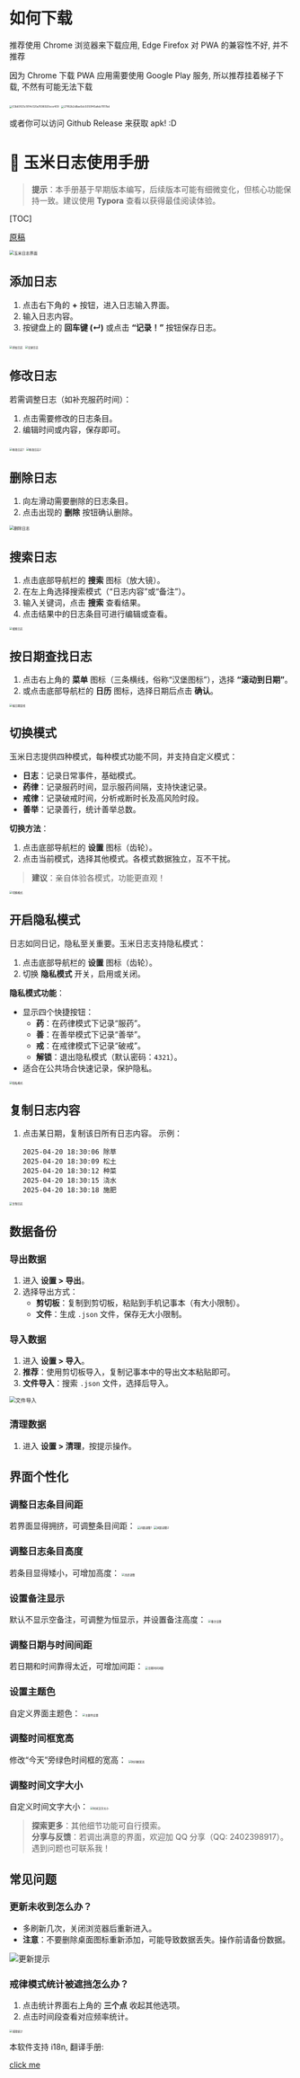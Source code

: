 # 如何下载

推荐使用 Chrome 浏览器来下载应用, Edge Firefox 对 PWA 的兼容性不好, 并不推荐

因为 Chrome 下载 PWA 应用需要使用 Google Play 服务, 所以推荐挂着梯子下载, 不然有可能无法下载



<img src="./img/README_zh/03b60f25c1814c120a7696920ece409.jpg" alt="03b60f25c1814c120a7696920ece409" style="zoom:33%;" />

<img src="./img/README_zh/27f82b2d8ae5dc5050f45afeb7917bd.jpg" alt="27f82b2d8ae5dc5050f45afeb7917bd" style="zoom:33%;" />

或者你可以访问 Github Release 来获取 apk! :D

# 🌽 玉米日志使用手册

> **提示**：本手册基于早期版本编写，后续版本可能有细微变化，但核心功能保持一致。建议使用 **Typora** 查看以获得最佳阅读体验。

[TOC]

[原稿](./使用手册(原稿).md)

<img src="./img/%E4%BD%BF%E7%94%A8%E6%89%8B%E5%86%8C/1.jpg" alt="玉米日志界面" style="zoom: 50%;" />

## 添加日志

1. 点击右下角的 **+** 按钮，进入日志输入界面。
2. 输入日志内容。
3. 按键盘上的 **回车键 (↵)** 或点击 **“记录！”** 按钮保存日志。

<img src="./img/%E4%BD%BF%E7%94%A8%E6%89%8B%E5%86%8C/2.jpg" alt="添加日志" style="zoom:33%;" />
<img src="./img/%E4%BD%BF%E7%94%A8%E6%89%8B%E5%86%8C/3.jpg" alt="记录日志" style="zoom:33%;" />

## 修改日志

若需调整日志（如补充服药时间）：
1. 点击需要修改的日志条目。
2. 编辑时间或内容，保存即可。

<img src="./img/%E4%BD%BF%E7%94%A8%E6%89%8B%E5%86%8C/4.jpg" alt="修改日志1" style="zoom:33%;" />
<img src="./img/%E4%BD%BF%E7%94%A8%E6%89%8B%E5%86%8C/5.jpg" alt="修改日志2" style="zoom:33%;" />

## 删除日志

1. 向左滑动需要删除的日志条目。
2. 点击出现的 **删除** 按钮确认删除。

<img src="./img/%E4%BD%BF%E7%94%A8%E6%89%8B%E5%86%8C/6.jpg" alt="删除日志" style="zoom: 50%;" />

## 搜索日志

1. 点击底部导航栏的 **搜索** 图标（放大镜）。
2. 在左上角选择搜索模式（“日志内容”或“备注”）。
3. 输入关键词，点击 **搜索** 查看结果。
4. 点击结果中的日志条目可进行编辑或查看。

<img src="./img/%E4%BD%BF%E7%94%A8%E6%89%8B%E5%86%8C/7.jpg" alt="搜索日志" style="zoom:33%;" />

## 按日期查找日志

1. 点击右上角的 **菜单** 图标（三条横线，俗称“汉堡图标”），选择 **“滚动到日期”**。
2. 或点击底部导航栏的 **日历** 图标，选择日期后点击 **确认**。

<img src="./img/%E4%BD%BF%E7%94%A8%E6%89%8B%E5%86%8C/8.jpg" alt="按日期查找" style="zoom:33%;" />

## 切换模式

玉米日志提供四种模式，每种模式功能不同，并支持自定义模式：

- **日志**：记录日常事件，基础模式。
- **药律**：记录服药时间，显示服药间隔，支持快速记录。
- **戒律**：记录破戒时间，分析戒断时长及高风险时段。
- **善举**：记录善行，统计善举总数。

**切换方法**：
1. 点击底部导航栏的 **设置** 图标（齿轮）。
2. 点击当前模式，选择其他模式。各模式数据独立，互不干扰。

> **建议**：亲自体验各模式，功能更直观！

<img src="./img/%E4%BD%BF%E7%94%A8%E6%89%8B%E5%86%8C/9.jpg" alt="切换模式" style="zoom:33%;" />

## 开启隐私模式

日志如同日记，隐私至关重要。玉米日志支持隐私模式：
1. 点击底部导航栏的 **设置** 图标（齿轮）。
2. 切换 **隐私模式** 开关，启用或关闭。

**隐私模式功能**：
- 显示四个快捷按钮：
  - **药**：在药律模式下记录“服药”。
  - **善**：在善举模式下记录“善举”。
  - **戒**：在戒律模式下记录“破戒”。
  - **解锁**：退出隐私模式（默认密码：`4321`）。
- 适合在公共场合快速记录，保护隐私。

<img src="./img/%E4%BD%BF%E7%94%A8%E6%89%8B%E5%86%8C/10.jpg" alt="隐私模式" style="zoom:33%;" />

## 复制日志内容

1. 点击某日期，复制该日所有日志内容。
   示例：
   ```
   2025-04-20 18:30:06 除草
   2025-04-20 18:30:09 松土
   2025-04-20 18:30:12 种菜
   2025-04-20 18:30:15 浇水
   2025-04-20 18:30:18 施肥
   ```

<img src="./img/%E4%BD%BF%E7%94%A8%E6%89%8B%E5%86%8C/11.jpg" alt="复制日志" style="zoom:33%;" />

## 数据备份

### 导出数据
1. 进入 **设置 > 导出**。
2. 选择导出方式：
   - **剪切板**：复制到剪切板，粘贴到手机记事本（有大小限制）。
   - **文件**：生成 `.json` 文件，保存无大小限制。

### 导入数据
1. 进入 **设置 > 导入**。
2. **推荐**：使用剪切板导入，复制记事本中的导出文本粘贴即可。
3. **文件导入**：搜索 `.json` 文件，选择后导入。

<img src="./img/%E4%BD%BF%E7%94%A8%E6%89%8B%E5%86%8C/12.jpg" alt="文件导入" style="zoom: 67%;" />

### 清理数据
1. 进入 **设置 > 清理**，按提示操作。

## 界面个性化

### 调整日志条目间距
若界面显得拥挤，可调整条目间距：
<img src="./img/%E4%BD%BF%E7%94%A8%E6%89%8B%E5%86%8C/13.jpg" alt="间距调整1" style="zoom:33%;" />
<img src="./img/%E4%BD%BF%E7%94%A8%E6%89%8B%E5%86%8C/b752160f79328aa82c2d001dfaf31f3.jpg" alt="间距调整2" style="zoom:33%;" />

### 调整日志条目高度
若条目显得矮小，可增加高度：
<img src="./img/%E4%BD%BF%E7%94%A8%E6%89%8B%E5%86%8C/14.jpg" alt="高度调整" style="zoom:33%;" />

### 设置备注显示
默认不显示空备注，可调整为恒显示，并设置备注高度：
<img src="./img/%E4%BD%BF%E7%94%A8%E6%89%8B%E5%86%8C/15.jpg" alt="备注设置" style="zoom:33%;" />

### 调整日期与时间间距
若日期和时间靠得太近，可增加间距：
<img src="./img/%E4%BD%BF%E7%94%A8%E6%89%8B%E5%86%8C/854917adf8146c6908b1e4c7ba24ab8.jpg" alt="日期时间间距" style="zoom:33%;" />

### 设置主题色
自定义界面主题色：
<img src="./img/%E4%BD%BF%E7%94%A8%E6%89%8B%E5%86%8C/16.jpg" alt="主题色设置" style="zoom:33%;" />

### 调整时间框宽高
修改“今天”旁绿色时间框的宽高：
<img src="./img/%E4%BD%BF%E7%94%A8%E6%89%8B%E5%86%8C/17.jpg" alt="时间框宽高" style="zoom:33%;" />

### 调整时间文字大小
自定义时间文字大小：
<img src="./img/%E4%BD%BF%E7%94%A8%E6%89%8B%E5%86%8C/deea04ffa2611fde6106736472269c5.jpg" alt="时间文字大小" style="zoom:33%;" />

> **探索更多**：其他细节功能可自行摸索。  
> **分享与反馈**：若调出满意的界面，欢迎加 QQ 分享（QQ: 2402398917）。遇到问题也可联系我！

## 常见问题

### 更新未收到怎么办？
- 多刷新几次，关闭浏览器后重新进入。
- **注意**：不要删除桌面图标重新添加，可能导致数据丢失。操作前请备份数据。

![更新提示](./img/%E4%BD%BF%E7%94%A8%E6%89%8B%E5%86%8C/18.jpg)

### 戒律模式统计被遮挡怎么办？
1. 点击统计界面右上角的 **三个点** 收起其他选项。
2. 点击时间段查看对应频率统计。

<img src="./img/%E4%BD%BF%E7%94%A8%E6%89%8B%E5%86%8C/19.jpg" alt="戒律统计" style="zoom:33%;" />

本软件支持 i18n, 翻译手册:

[click me](./doc/Localization_Guide/翻译指南.md)
